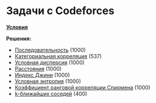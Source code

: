 <h1>Задачи с Codeforces</h1>
<p><a href=""><b>Условия</b></a></p>
<p>
  <b>Решения:</b>
  <ul>
    <li><a href="A.py">Последовательность</a> (1000)</li>
    <li><a href="C.py">Категориальная корреляция</a> (537)</li>
    <li><a href="D.py">Условная дисперсия</a> (1000)</li>
    <li><a href="E.py">Расстояния</a> (1000)</li>
    <li><a href="G.py">Индекс Джини</a> (1000)</li>
    <li><a href="H.py">Условная энтропия</a> (1000)</li>
    <li><a href="J.py">Коэффициент ранговой корреляции Спирмена</a> (1000)</li>
    <li><a href="K.py">k-ближайших соседей</a> (400)</li>
  </ul>
</p>
